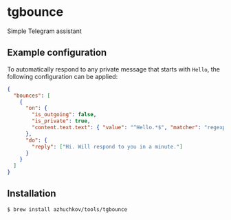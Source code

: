 # tgbounce
Simple Telegram assistant

## Example configuration
To automatically respond to any private message that starts with `Hello`, the following configuration can be applied:
```json
{
  "bounces": [
    {
      "on": {
        "is_outgoing": false,
        "is_private": true,
        "content.text.text": { "value": "^Hello.*$", "matcher": "regexp" }
      },
      "do": {
        "reply": ["Hi. Will respond to you in a minute."]
      }
    }
  ]
}
```

## Installation

```console
$ brew install azhuchkov/tools/tgbounce
```
